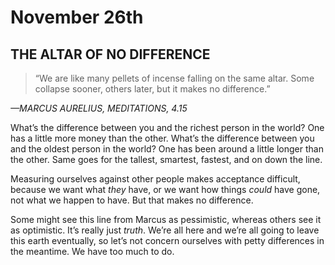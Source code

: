 # November 26th
## THE ALTAR OF NO DIFFERENCE

> “We are like many pellets of incense falling on the same altar. Some collapse sooner, others later, but it makes no difference.”

*—MARCUS AURELIUS, MEDITATIONS, 4.15*

What’s the difference between you and the richest person in the world? One has a little more money than the other. What’s the difference between you and the oldest person in the world? One has been around a little longer than the other. Same goes for the tallest, smartest, fastest, and on down the line.

Measuring ourselves against other people makes acceptance difficult, because we want what *they* have, or we want how things *could* have gone, not what we happen to have. But that makes no difference.

Some might see this line from Marcus as pessimistic, whereas others see it as optimistic. It’s really just *truth*. We’re all here and we’re all going to leave this earth eventually, so let’s not concern ourselves with petty differences in the meantime. We have too much to do.

